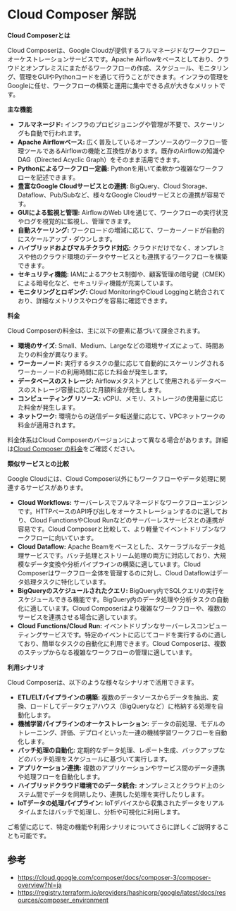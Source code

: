 # Cloud Composer 解説

**Cloud Composerとは**

Cloud Composerは、Google Cloudが提供するフルマネージドなワークフローオーケストレーションサービスです。Apache Airflowをベースとしており、クラウドとオンプレミスにまたがるワークフローの作成、スケジュール、モニタリング、管理をGUIやPythonコードを通じて行うことができます。インフラの管理をGoogleに任せ、ワークフローの構築と運用に集中できる点が大きなメリットです。

**主な機能**

* **フルマネージド:** インフラのプロビジョニングや管理が不要で、スケーリングも自動で行われます。
* **Apache Airflowベース:** 広く普及しているオープンソースのワークフロー管理ツールであるAirflowの機能と互換性があります。既存のAirflowの知識やDAG（Directed Acyclic Graph）をそのまま活用できます。
* **Pythonによるワークフロー定義:** Pythonを用いて柔軟かつ複雑なワークフローを記述できます。
* **豊富なGoogle Cloudサービスとの連携:** BigQuery、Cloud Storage、Dataflow、Pub/Subなど、様々なGoogle Cloudサービスとの連携が容易です。
* **GUIによる監視と管理:** AirflowのWeb UIを通じて、ワークフローの実行状況やログを視覚的に監視し、管理できます。
* **自動スケーリング:** ワークロードの増減に応じて、ワーカーノードが自動的にスケールアップ・ダウンします。
* **ハイブリッドおよびマルチクラウド対応:** クラウドだけでなく、オンプレミスや他のクラウド環境のデータやサービスとも連携するワークフローを構築できます。
* **セキュリティ機能:** IAMによるアクセス制御や、顧客管理の暗号鍵（CMEK）による暗号化など、セキュリティ機能が充実しています。
* **モニタリングとロギング:** Cloud MonitoringやCloud Loggingと統合されており、詳細なメトリクスやログを容易に確認できます。

**料金**

Cloud Composerの料金は、主に以下の要素に基づいて課金されます。

* **環境のサイズ:** Small、Medium、Largeなどの環境サイズによって、時間あたりの料金が異なります。
* **ワーカーノード:** 実行するタスクの量に応じて自動的にスケーリングされるワーカーノードの利用時間に応じた料金が発生します。
* **データベースのストレージ:** Airflowメタストアとして使用されるデータベースのストレージ容量に応じた月額料金が発生します。
* **コンピューティング リソース:** vCPU、メモリ、ストレージの使用量に応じた料金が発生します。
* **ネットワーク:** 環境からの送信データ転送量に応じて、VPCネットワークの料金が適用されます。

料金体系はCloud Composerのバージョンによって異なる場合があります。詳細は[Cloud Composer の料金](https://cloud.google.com/composer/pricing?hl=ja)をご確認ください。

**類似サービスとの比較**

Google Cloudには、Cloud Composer以外にもワークフローやデータ処理に関連するサービスがあります。

* **Cloud Workflows:** サーバーレスでフルマネージドなワークフローエンジンです。HTTPベースのAPI呼び出しをオーケストレーションするのに適しており、Cloud FunctionsやCloud Runなどのサーバーレスサービスとの連携が容易です。Cloud Composerと比較して、より軽量でイベントドリブンなワークフローに向いています。
* **Cloud Dataflow:** Apache Beamをベースとした、スケーラブルなデータ処理サービスです。バッチ処理とストリーム処理の両方に対応しており、大規模なデータ変換や分析パイプラインの構築に適しています。Cloud Composerはワークフロー全体を管理するのに対し、Cloud Dataflowはデータ処理タスクに特化しています。
* **BigQueryのスケジュールされたクエリ:** BigQuery内でSQLクエリの実行をスケジュールできる機能です。BigQuery内のデータ処理や分析タスクの自動化に適しています。Cloud Composerはより複雑なワークフローや、複数のサービスを連携させる場合に適しています。
* **Cloud Functions/Cloud Run:** イベントドリブンなサーバーレスコンピューティングサービスです。特定のイベントに応じてコードを実行するのに適しており、簡単なタスクの自動化に利用できます。Cloud Composerは、複数のステップからなる複雑なワークフローの管理に適しています。

**利用シナリオ**

Cloud Composerは、以下のような様々なシナリオで活用できます。

* **ETL/ELTパイプラインの構築:** 複数のデータソースからデータを抽出、変換、ロードしてデータウェアハウス（BigQueryなど）に格納する処理を自動化します。
* **機械学習パイプラインのオーケストレーション:** データの前処理、モデルのトレーニング、評価、デプロイといった一連の機械学習ワークフローを自動化します。
* **バッチ処理の自動化:** 定期的なデータ処理、レポート生成、バックアップなどのバッチ処理をスケジュールに基づいて実行します。
* **アプリケーション連携:** 複数のアプリケーションやサービス間のデータ連携や処理フローを自動化します。
* **ハイブリッドクラウド環境でのデータ統合:** オンプレミスとクラウド上のシステム間でデータを同期したり、連携した処理を実行したりします。
* **IoTデータの処理パイプライン:** IoTデバイスから収集されたデータをリアルタイムまたはバッチで処理し、分析や可視化に利用します。

ご希望に応じて、特定の機能や利用シナリオについてさらに詳しくご説明することも可能です。

## 参考

- https://cloud.google.com/composer/docs/composer-3/composer-overview?hl=ja
- https://registry.terraform.io/providers/hashicorp/google/latest/docs/resources/composer_environment
